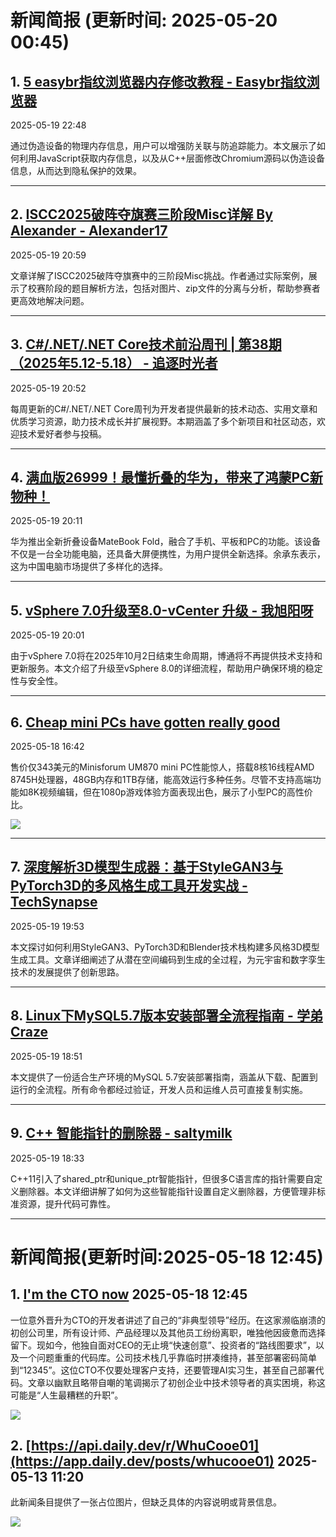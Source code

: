 # 新闻简报 (更新时间: 2025-05-20 00:45)

## 1. [5 easybr指纹浏览器内存修改教程 - Easybr指纹浏览器](https://www.cnblogs.com/easybr1/p/18884233)  
2025-05-19 22:48  

通过伪造设备的物理内存信息，用户可以增强防关联与防追踪能力。本文展示了如何利用JavaScript获取内存信息，以及从C++层面修改Chromium源码以伪造设备信息，从而达到隐私保护的效果。  

---

## 2. [ISCC2025破阵夺旗赛三阶段Misc详解 By Alexander - Alexander17](https://www.cnblogs.com/alexander17/p/18884879)  
2025-05-19 20:59  

文章详解了ISCC2025破阵夺旗赛中的三阶段Misc挑战。作者通过实际案例，展示了校赛阶段的题目解析方法，包括对图片、zip文件的分离与分析，帮助参赛者更高效地解决问题。  

---

## 3. [C#/.NET/.NET Core技术前沿周刊 | 第38期（2025年5.12-5.18） - 追逐时光者](https://www.cnblogs.com/Can-daydayup/p/18884868)  
2025-05-19 20:52  

每周更新的C#/.NET/.NET Core周刊为开发者提供最新的技术动态、实用文章和优质学习资源，助力技术成长并扩展视野。本期涵盖了多个新项目和社区动态，欢迎技术爱好者参与投稿。  

---

## 4. [满血版26999！最懂折叠的华为，带来了鸿蒙PC新物种！](https://www.51cto.com/article/816000.html)  
2025-05-19 20:11  

华为推出全新折叠设备MateBook Fold，融合了手机、平板和PC的功能。该设备不仅是一台全功能电脑，还具备大屏便携性，为用户提供全新选择。余承东表示，这为中国电脑市场提供了多样化的选择。  

---

## 5. [vSphere 7.0升级至8.0-vCenter 升级 - 我旭阳呀](https://www.cnblogs.com/youxuyang/p/18884806)  
2025-05-19 20:01  

由于vSphere 7.0将在2025年10月2日结束生命周期，博通将不再提供技术支持和更新服务。本文介绍了升级至vSphere 8.0的详细流程，帮助用户确保环境的稳定性与安全性。  

---

## 6. [Cheap mini PCs have gotten really good](https://app.daily.dev/posts/cheap-mini-pcs-have-gotten-really-good-6hjijcvl3)  
2025-05-18 16:42  

售价仅343美元的Minisforum UM870 mini PC性能惊人，搭载8核16线程AMD 8745H处理器，48GB内存和1TB存储，能高效运行多种任务。尽管不支持高端功能如8K视频编辑，但在1080p游戏体验方面表现出色，展示了小型PC的高性价比。  

![](https://media.daily.dev/image/upload/f_auto,q_auto/v1/posts/d3a3f7aa9043cbaa366a805064d566cc?_a=AQAEuj9)

---

## 7. [深度解析3D模型生成器：基于StyleGAN3与PyTorch3D的多风格生成工具开发实战 - TechSynapse](https://www.cnblogs.com/TS86/p/18884807)  
2025-05-19 19:53  

本文探讨如何利用StyleGAN3、PyTorch3D和Blender技术栈构建多风格3D模型生成工具。文章详细阐述了从潜在空间编码到生成的全过程，为元宇宙和数字孪生技术的发展提供了创新思路。  

---

## 8. [Linux下MySQL5.7版本安装部署全流程指南 - 学弟Craze](https://www.cnblogs.com/jiamiing/p/18884721)  
2025-05-19 18:51  

本文提供了一份适合生产环境的MySQL 5.7安装部署指南，涵盖从下载、配置到运行的全流程。所有命令都经过验证，开发人员和运维人员可直接复制实施。  

---

## 9. [C++ 智能指针的删除器 - saltymilk](https://www.cnblogs.com/saltymilk/p/18866862)  
2025-05-19 18:33  

C++11引入了shared_ptr和unique_ptr智能指针，但很多C语言库的指针需要自定义删除器。本文详细讲解了如何为这些智能指针设置自定义删除器，方便管理非标准资源，提升代码可靠性。  

---
# 新闻简报(更新时间:2025-05-18 12:45)

## 1. [I'm the CTO now](https://app.daily.dev/posts/i-m-the-cto-now-vajefyn4k)   2025-05-18 12:45

一位意外晋升为CTO的开发者讲述了自己的“非典型领导”经历。在这家濒临崩溃的初创公司里，所有设计师、产品经理以及其他员工纷纷离职，唯独他因疲惫而选择留下。现如今，他独自面对CEO的无止境“快速创意”、投资者的“路线图要求”，以及一个问题重重的代码库。公司技术栈几乎靠临时拼凑维持，甚至部署密码简单到“12345”。这位CTO不仅要处理客户支持，还要管理AI实习生，甚至自己部署代码。文章以幽默且略带自嘲的笔调揭示了初创企业中技术领导者的真实困境，称这可能是“人生最糟糕的升职”。

![](https://media.daily.dev/image/upload/s--Kh4SK3-p--/f_auto/v1747154033/posts/GSSte1qZS?_a=BAMClqUq0)

## 2. [https://api.daily.dev/r/WhuCooe01](https://app.daily.dev/posts/whucooe01)   2025-05-13 11:20

此新闻条目提供了一张占位图片，但缺乏具体的内容说明或背景信息。

![](https://media.daily.dev/image/upload/s--HRgLpUt6--/f_auto/v1722860399/public/Placeholder%2003)